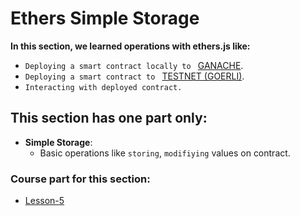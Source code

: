 # **Ethers Simple Storage**

**In this section, we learned operations with ethers.js like:**

-  `Deploying a smart contract locally to ` [GANACHE](https://trufflesuite.com/ganache/).
-  `Deploying a smart contract to ` [TESTNET (GOERLI)](https://goerli.etherscan.io/).
-  `Interacting with deployed contract.`

## **This section has one part only**:

-  **Simple Storage**:
   -  Basic operations like `storing`, `modifiying` values on contract.

### **Course part for this section**:

-  [Lesson-5](https://github.com/smartcontractkit/full-blockchain-solidity-course-js#lesson-5-ethersjs-simple-storage)
